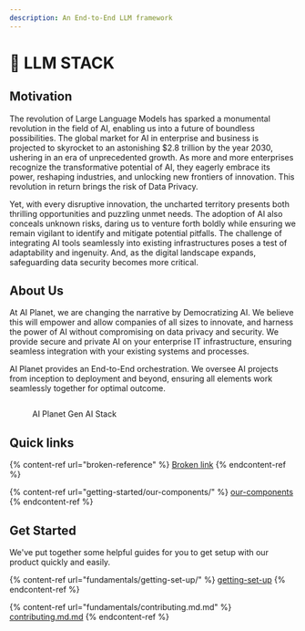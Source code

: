 ```yaml
---
description: An End-to-End LLM framework
---
```


# 👋 LLM STACK

## Motivation

The revolution of Large Language Models has sparked a monumental revolution in the field of AI, enabling us into a future of boundless possibilities. The global market for AI in enterprise and business is projected to skyrocket to an astonishing $2.8 trillion by the year 2030, ushering in an era of unprecedented growth. As more and more enterprises recognize the transformative potential of AI, they eagerly embrace its power, reshaping industries, and unlocking new frontiers of innovation. This revolution in return brings the risk of Data Privacy.

Yet, with every disruptive innovation, the uncharted territory presents both thrilling opportunities and puzzling unmet needs. The adoption of AI also conceals unknown risks, daring us to venture forth boldly while ensuring we remain vigilant to identify and mitigate potential pitfalls. The challenge of integrating AI tools seamlessly into existing infrastructures poses a test of adaptability and ingenuity. And, as the digital landscape expands, safeguarding data security becomes more critical.

## About Us

At AI Planet, we are changing the narrative by Democratizing AI. We believe this will empower and allow companies of all sizes to innovate, and harness the power of AI without compromising on data privacy and security. We provide secure and private AI on your enterprise IT infrastructure, ensuring seamless integration with your existing systems and processes.

AI Planet provides an End-to-End orchestration. We oversee AI projects from inception to deployment and beyond, ensuring all elements work seamlessly together for optimal outcome.

<figure><img src="https://aimarketplace.co/wp-content/uploads/2022/12/Genstackai_aimarketplace.png" alt=""><figcaption><p>AI Planet Gen AI Stack</p></figcaption></figure>

## Quick links

{% content-ref url="broken-reference" %}
[Broken link](broken-reference)
{% endcontent-ref %}

{% content-ref url="getting-started/our-components/" %}
[our-components](getting-started/our-components/)
{% endcontent-ref %}

## Get Started

We've put together some helpful guides for you to get setup with our product quickly and easily.

{% content-ref url="fundamentals/getting-set-up/" %}
[getting-set-up](fundamentals/getting-set-up/)
{% endcontent-ref %}

{% content-ref url="fundamentals/contributing.md.md" %}
[contributing.md.md](fundamentals/contributing.md.md)
{% endcontent-ref %}
